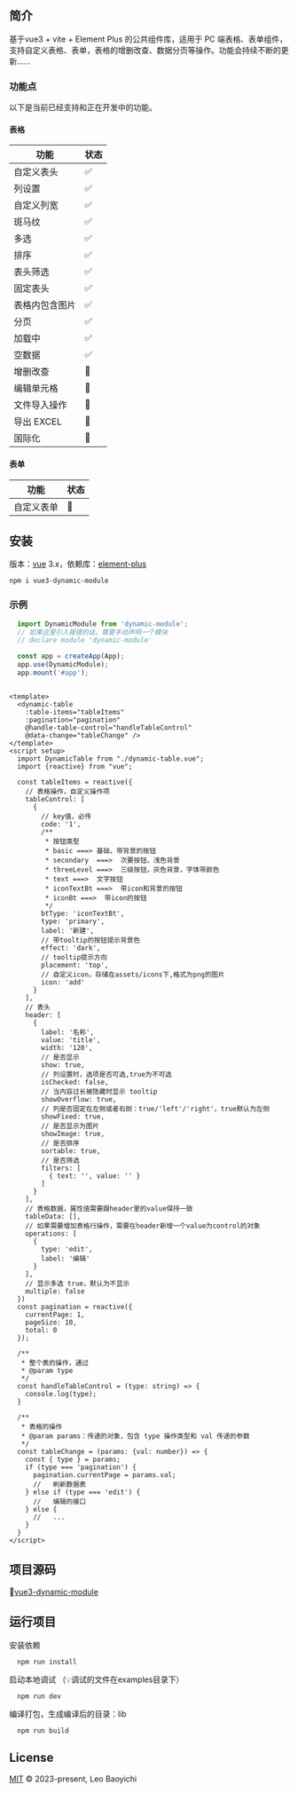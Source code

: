 ## 简介
基于vue3 + vite + Element Plus 的公共组件库，适用于 PC 端表格、表单组件，支持自定义表格、表单，表格的增删改查、数据分页等操作。功能会持续不断的更新......

### 功能点
以下是当前已经支持和正在开发中的功能。
#### 表格

| 功能       | 状态 |
|----------| ---- |
| 自定义表头    | ✅   |
| 列设置      | ✅   |
| 自定义列宽    | ✅   |
| 斑马纹      | ✅   |
| 多选       | ✅   |
| 排序       | ✅   |
| 表头筛选     | ✅   |
| 固定表头     | ✅   |
| 表格内包含图片  | ✅   |
| 分页       | ✅   |
| 加载中      | ✅   |
| 空数据      | ✅   |
| 增删改查     | 🚧   |
| 编辑单元格    | 🚧   |
| 文件导入操作   | 🚧   |
| 导出 EXCEL | 🚧   |
| 国际化      | 🚧   |

#### 表单
| 功能    | 状态 |
|-------| ---- |
| 自定义表单 | 🚧   |

## 安装
版本：[vue](https://www.npmjs.com/package/vue) 3.x，依赖库：[element-plus](https://www.npmjs.com/package/element-plus)

```shell
npm i vue3-dynamic-module
```
### 示例
```javascript
  import DynamicModule from 'dynamic-module';
  // 如果这里引入报错的话，需要手动声明一个模块
  // declare module 'dynamic-module'

  const app = createApp(App);
  app.use(DynamicModule);
  app.mount('#app');
```

```vue

<template>
  <dynamic-table 
    :table-items="tableItems" 
    :pagination="pagination"
    @handle-table-control="handleTableControl"
    @data-change="tableChange" />
</template>
<script setup>
  import DynamicTable from "./dynamic-table.vue";
  import {reactive} from "vue";

  const tableItems = reactive({
    // 表格操作，自定义操作项
    tableControl: [
      {
        // key值，必传
        code: '1',
        /**
         * 按钮类型
         * basic ===> 基础，带背景的按钮
         * secondary  ===>  次要按钮，浅色背景
         * threeLevel ===>  三级按钮，灰色背景，字体带颜色
         * text ===>  文字按钮
         * iconTextBt ===>  带icon和背景的按钮
         * iconBt ===>  带icon的按钮
         */
        btType: 'iconTextBt',
        type: 'primary',
        label: '新建',
        // 带tooltip的按钮提示背景色
        effect: 'dark',
        // tooltip提示方向
        placement: 'top',
        // 自定义icon，存储在assets/icons下,格式为png的图片
        icon: 'add'
      }
    ],
    // 表头
    header: [
      {
        label: '名称',
        value: 'title',
        width: '120',
        // 是否显示
        show: true,
        // 列设置时，选项是否可选,true为不可选
        isChecked: false,
        // 当内容过长被隐藏时显示 tooltip
        showOverflow: true,
        // 列是否固定在左侧或者右侧：true/'left'/'right'，true默认为左侧
        showFixed: true,
        // 是否显示为图片
        showImage: true,
        // 是否排序
        sortable: true,
        // 是否筛选
        filters: [
          { text: '', value: '' }
        ]
      }
    ],
    // 表格数据，属性值需要跟header里的value保持一致
    tableData: [],
    // 如果需要增加表格行操作，需要在header新增一个value为control的对象
    operations: [
      {
        type: 'edit',
        label: '编辑'
      }
    ],
    // 显示多选 true，默认为不显示
    multiple: false
  })
  const pagination = reactive({
    currentPage: 1,
    pageSize: 10,
    total: 0
  });

  /**
   * 整个表的操作，通过
   * @param type
   */
  const handleTableControl = (type: string) => {
    console.log(type);
  }

  /**
   * 表格的操作
   * @param params：传递的对象，包含 type 操作类型和 val 传递的参数
   */
  const tableChange = (params: {val: number}) => {
    const { type } = params;
    if (type === 'pagination') {
      pagination.currentPage = params.val;
      //   刷新数据表
    } else if (type === 'edit') {
      //   编辑的接口
    } else {
      //   ...
    }
  }
</script>
```
## 项目源码
🚀[vue3-dynamic-module](https://github.com/baoyichi/vue3-dynamic-module)

## 运行项目
安装依赖
```shell
  npm run install
```

启动本地调试
（💡调试的文件在examples目录下）
```shell
  npm run dev
```
编译打包，生成编译后的目录：lib
```shell
  npm run build
```
## License

[MIT](LICENSE) © 2023-present, Leo Baoyichi
